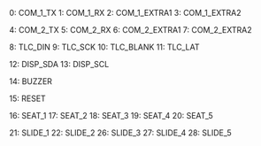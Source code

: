  0: COM_1_TX
 1: COM_1_RX
 2: COM_1_EXTRA1
 3: COM_1_EXTRA2

 4: COM_2_TX
 5: COM_2_RX
 6: COM_2_EXTRA1
 7: COM_2_EXTRA2

 8: TLC_DIN
 9: TLC_SCK
10: TLC_BLANK
11: TLC_LAT

12: DISP_SDA
13: DISP_SCL

14: BUZZER

15: RESET

16: SEAT_1
17: SEAT_2
18: SEAT_3
19: SEAT_4
20: SEAT_5

21: SLIDE_1
22: SLIDE_2
26: SLIDE_3
27: SLIDE_4
28: SLIDE_5

